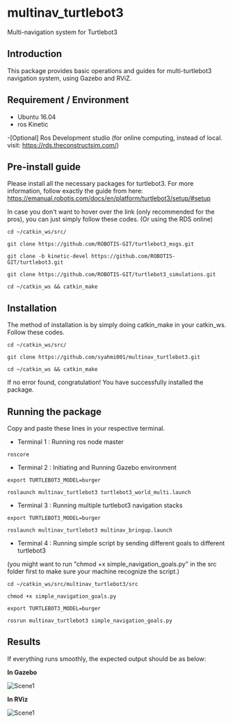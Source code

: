 # multinav_turtlebot3

 Multi-navigation system for Turtlebot3
 
## Introduction

This package provides basic operations and guides for multi-turtlebot3 navigation system, using Gazebo and RViZ.

## Requirement / Environment

- Ubuntu 16.04
- ros Kinetic

-[Optional] Ros Development studio (for online computing, instead of local. visit: https://rds.theconstructsim.com/)

## Pre-install guide

Please install all the necessary packages for turtlebot3. 
For more information, follow exactly the guide from here: https://emanual.robotis.com/docs/en/platform/turtlebot3/setup/#setup

In case you don't want to hover over the link (only recommended for the pros), you can just simply follow these codes.
(Or using the RDS online)

`cd ~/catkin_ws/src/`

`git clone https://github.com/ROBOTIS-GIT/turtlebot3_msgs.git`

`git clone -b kinetic-devel https://github.com/ROBOTIS-GIT/turtlebot3.git`

`git clone https://github.com/ROBOTIS-GIT/turtlebot3_simulations.git`

`cd ~/catkin_ws && catkin_make`


## Installation

The method of installation is by simply doing catkin_make in your catkin_ws. Follow these codes.


`cd ~/catkin_ws/src/`

`git clone https://github.com/syahmi001/multinav_turtlebot3.git`

`cd ~/catkin_ws && catkin_make`

If no error found, congratulation! You have successfully installed the package.

## Running the package

Copy and paste these lines in your respective terminal.





- Terminal 1 : Running ros node master

`roscore`





- Terminal 2 : Initiating and Running Gazebo environment

`export TURTLEBOT3_MODEL=burger`

`roslaunch multinav_turtlebot3 turtlebot3_world_multi.launch`





- Terminal 3 : Running multiple turtlebot3 navigation stacks

`export TURTLEBOT3_MODEL=burger`

`roslaunch multinav_turtlebot3 multinav_bringup.launch`





- Terminal 4 : Running simple script by sending different goals to different turtlebot3

(you might want to run "chmod +x simple_navigation_goals.py" in the src folder first to make sure your machine recognize the script.)

`cd ~/catkin_ws/src/multinav_turtlebot3/src`

`chmod +x simple_navigation_goals.py`

`export TURTLEBOT3_MODEL=burger`

`rosrun multinav_turtlebot3 simple_navigation_goals.py`


## Results

If everything runs smoothly, the expected output should be as below:


**In Gazebo**



![Scene1](../master/media/tt1.gif)




**In RViz**


![Scene1](../master/media/tt2.gif)

